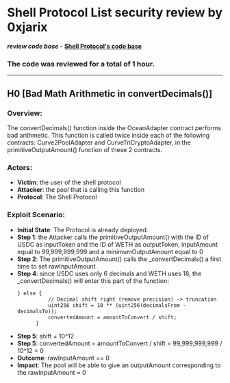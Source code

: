 # Shell Protocol List security review by 0xjarix

*********************review code base -********************* **[Shell Protocol's code base](https://github.com/code-423n4/2023-11-shellprotocol/tree/main)**

### The code was reviewed for a total of 1 hour.
---


## H0 [Bad Math Arithmetic in convertDecimals()]

### Overview:
The convertDecimals() function inside the OceanAdapter contract performs bad arithmetic. This function is called twice inside each of the following contracts: Curve2PoolAdapter and CurveTriCryptoAdapter, in the primitiveOutputAmount() function of these 2 contracts.

### Actors:
- **Victim**: the user of the shell protocol
- **Attacker**: the pool that is calling this function
- **Protocol**: The Shell Protocol

### Exploit Scenario:
- **Initial State**: The Protocol is already deployed.
- **Step 1**: the Attacker calls the primitiveOutputAmount() with the ID of USDC as inputToken and the ID of WETH as outputToken, inputAmount equal to 99,999,999,999 and a minimumOutputAmount equal to 0
- **Step 2**: The primitiveOutputAmount() calls the _convertDecimals() a first time to set rawInputAmount
- **Step 4**: since USDC uses only 6 decimals and WETH uses 18, the _convertDecimals() will enter this part of the function:
  ```
  } else {
            // Decimal shift right (remove precision) -> truncation
            uint256 shift = 10 ** (uint256(decimalsFrom - decimalsTo));
            convertedAmount = amountToConvert / shift;
        }
  ```
- **Step 5**: shift = 10^12
- **Step 5**: convertedAmount = amountToConvert / shift = 99,999,999,999 / 10^12 = 0
- **Outcome**: rawInputAmount == 0
- **Impact**: The pool will be able to give an outputAmount corresponding to the rawInputAmount = 0
